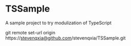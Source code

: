 # TSSample
A sample project to try modulization of TypeScript

git remote set-url origin https://stevenqxia@github.com/stevenqxia/TSSample.git
